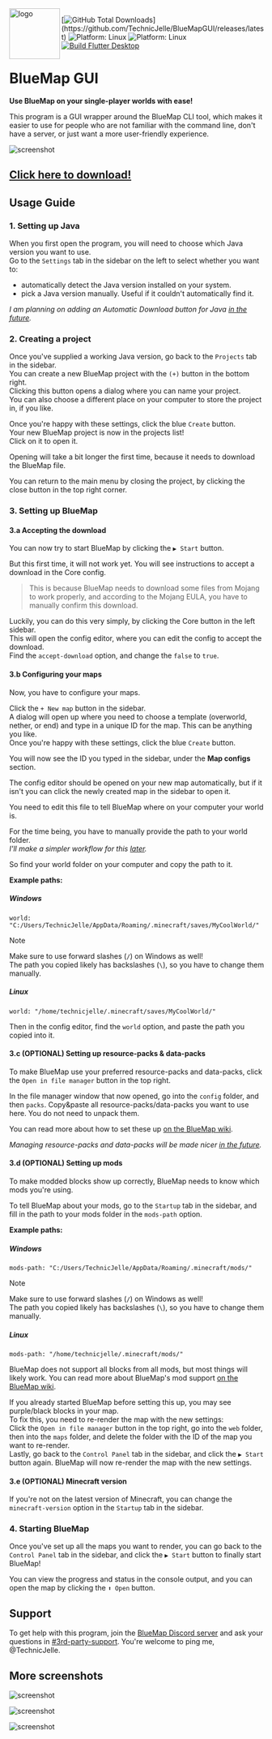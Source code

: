 <img align="left" width="100px" src="assets/icon_1024.png" alt="logo">

[![GitHub Total Downloads](https://img.shields.io/github/downloads/TechnicJelle/BlueMapGUI/total?label=Downloads&color=success")](https://github.com/TechnicJelle/BlueMapGUI/releases/latest)
![Platform: Linux](https://img.shields.io/badge/Platform-Linux-FCC624?logo=linux&logoColor=white)
![Platform: Linux](https://img.shields.io/badge/Platform-Windows-2887E9?logo=windows&logoColor=white)
[![Build Flutter Desktop](https://github.com/TechnicJelle/BlueMapGUI/actions/workflows/build.yml/badge.svg)](https://github.com/TechnicJelle/BlueMapGUI/actions/workflows/build.yml)

# BlueMap GUI

**Use BlueMap on your single-player worlds with ease!**

This program is a GUI wrapper around the BlueMap CLI tool,
which makes it easier to use for people who are not familiar with the command line,
don't have a server, or just want a more user-friendly experience.

![screenshot](.github/readme_assets/control_panel.png)

## [Click here to download!](../../releases/latest)

## Usage Guide
### 1. Setting up Java
When you first open the program, you will need to choose which Java version you want to use.  
Go to the `Settings` tab in the sidebar on the left to select whether you want to:
- automatically detect the Java version installed on your system.
- pick a Java version manually. Useful if it couldn't automatically find it.  

_I am planning on adding an Automatic Download button for Java
[in the future](https://github.com/TechnicJelle/BlueMapGUI/issues/18)._

### 2. Creating a project
Once you've supplied a working Java version, go back to the `Projects` tab in the sidebar.  
You can create a new BlueMap project with the `(+)` button in the bottom right.  
Clicking this button opens a dialog where you can name your project.  
You can also choose a different place on your computer to store the project in, if you like.

Once you're happy with these settings, click the blue `Create` button.  
Your new BlueMap project is now in the projects list!  
Click on it to open it.

Opening will take a bit longer the first time, because it needs to download the BlueMap file.

You can return to the main menu by closing the project, by clicking the close button in the top right corner.

### 3. Setting up BlueMap
#### 3.a Accepting the download
You can now try to start BlueMap by clicking the `▶ Start` button.

But this first time, it will not work yet.
You will see instructions to accept a download in the Core config.

> This is because BlueMap needs to download some files from Mojang to work properly,
> and according to the Mojang EULA, you have to manually confirm this download.

Luckily, you can do this very simply, by clicking the Core button in the left sidebar.  
This will open the config editor, where you can edit the config to accept the download.  
Find the `accept-download` option, and change the `false` to `true`.

#### 3.b Configuring your maps
Now, you have to configure your maps.

Click the `+ New map` button in the sidebar.  
A dialog will open up where you need to choose a template (overworld, nether, or end)
and type in a unique ID for the map. This can be anything you like.  
Once you're happy with these settings, click the blue `Create` button.

You will now see the ID you typed in the sidebar, under the **Map configs** section.

The config editor should be opened on your new map automatically,
but if it isn't you can click the newly created map in the sidebar to open it.

You need to edit this file to tell BlueMap where on your computer your world is.

For the time being, you have to manually provide the path to your world folder.  
_I'll make a simpler workflow for this [later](https://github.com/TechnicJelle/BlueMapGUI/milestone/2)._

So find your world folder on your computer and copy the path to it.

**Example paths:**
##### Windows
```hocon
world: "C:/Users/TechnicJelle/AppData/Roaming/.minecraft/saves/MyCoolWorld/"
```
> [!NOTE]  
> Make sure to use forward slashes (` / `) on Windows as well!  
> The path you copied likely has backslashes (` \ `), so you have to change them manually.

##### Linux
```hocon
world: "/home/technicjelle/.minecraft/saves/MyCoolWorld/"
```

Then in the config editor, find the `world` option, and paste the path you copied into it.

#### 3.c (OPTIONAL) Setting up resource-packs & data-packs
To make BlueMap use your preferred resource-packs and data-packs,
click the `Open in file manager` button in the top right.

In the file manager window that now opened, go into the `config` folder, and then `packs`.
Copy&paste all resource-packs/data-packs you want to use here.
You do not need to unpack them.

You can read more about how to set these up [on the BlueMap wiki](https://bluemap.bluecolored.de/wiki/customization/ResourcePacks.html).

_Managing resource-packs and data-packs will be made nicer [in the future](https://github.com/TechnicJelle/BlueMapGUI/issues/13)._

#### 3.d (OPTIONAL) Setting up mods
To make modded blocks show up correctly, BlueMap needs to know which mods you're using.

To tell BlueMap about your mods, go to the `Startup` tab in the sidebar,
and fill in the path to your mods folder in the `mods-path` option.

**Example paths:**
##### Windows
```hocon
mods-path: "C:/Users/TechnicJelle/AppData/Roaming/.minecraft/mods/"
```
> [!NOTE]  
> Make sure to use forward slashes (` / `) on Windows as well!  
> The path you copied likely has backslashes (` \ `), so you have to change them manually.

##### Linux
```hocon
mods-path: "/home/technicjelle/.minecraft/mods/"
```

BlueMap does not support all blocks from all mods, but most things will likely work.
You can read more about BlueMap's mod support [on the BlueMap wiki](https://bluemap.bluecolored.de/wiki/customization/Mods.html).

If you already started BlueMap before setting this up, you may see purple/black blocks in your map.  
To fix this, you need to re-render the map with the new settings:  
Click the `Open in file manager` button in the top right, go into the `web` folder,
then into the `maps` folder, and delete the folder with the ID of the map you want to re-render.  
Lastly, go back to the `Control Panel` tab in the sidebar, and click the `▶ Start` button again.
BlueMap will now re-render the map with the new settings.

#### 3.e (OPTIONAL) Minecraft version
If you're not on the latest version of Minecraft,
you can change the `minecraft-version` option in the `Startup` tab in the sidebar.

### 4. Starting BlueMap
Once you've set up all the maps you want to render,
you can go back to the `Control Panel` tab in the sidebar,
and click the `▶ Start` button to finally start BlueMap!

You can view the progress and status in the console output,
and you can open the map by clicking the `⬆ Open` button.

## Support
To get help with this program, join the [BlueMap Discord server](https://bluecolo.red/map-discord)
and ask your questions in [#3rd-party-support](https://discord.com/channels/665868367416131594/863844716047106068).
You're welcome to ping me, @TechnicJelle.

## More screenshots
![screenshot](.github/readme_assets/projects_list.png)

![screenshot](.github/readme_assets/settings_screen.png)

![screenshot](.github/readme_assets/map_config.png)
